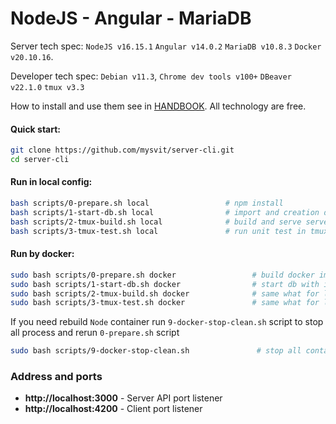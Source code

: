 # NodeJS - Angular - MariaDB

Server tech spec: `NodeJS v16.15.1` `Angular v14.0.2` `MariaDB v10.8.3` `Docker v20.10.16`.

Developer tech spec: `Debian v11.3`, `Chrome dev tools v100+` `DBeaver v22.1.0` `tmux v3.3`

How to install and use them see in [HANDBOOK](doc/HANDBOOK.md). All technology are free. 

#### Quick start:
```bash
git clone https://github.com/mysvit/server-cli.git
cd server-cli
```
#### Run in local config:
```bash
bash scripts/0-prepare.sh local                 # npm install
bash scripts/1-start-db.sh local                # import and creation db 
bash scripts/2-tmux-build.sh local              # build and serve server and client in tmux with multiple windows layout  
bash scripts/3-tmux-test.sh local               # run unit test in tmux
```
#### Run by docker:
```bash
sudo bash scripts/0-prepare.sh docker                 # build docker images and run npm install 
sudo bash scripts/1-start-db.sh docker                # start db with initial import and creation database 
sudo bash scripts/2-tmux-build.sh docker              # same what for local but use docker 
sudo bash scripts/3-tmux-test.sh docker               # same what for local but use docker
```

If you need rebuild `Node` container run `9-docker-stop-clean.sh` script to stop all process and rerun `0-prepare.sh` script
```bash
sudo bash scripts/9-docker-stop-clean.sh               # stop all container
```
### Address and ports
- **http://localhost:3000** - Server API port listener
- **http://localhost:4200** - Client port listener
